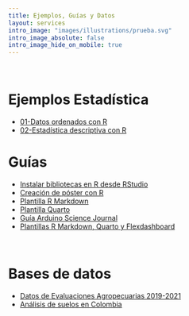 ```yaml
---
title: Ejemplos, Guías y Datos
layout: services
intro_image: "images/illustrations/prueba.svg"
intro_image_absolute: false
intro_image_hide_on_mobile: true
---
```


<br>

# Ejemplos Estadística

- [01-Datos ordenados con R](https://rpubs.com/Edimer/1085208)
- [02-Estadística descriptiva con R](https://rpubs.com/Edimer/1085225)

# Guías

- [Instalar bibliotecas en R desde RStudio](/temas/Guides/01-InstallPackage.html)
- [Creación de póster con R](/temas/Guides/examples_experimental_design/poster-plantilla.zip)
- [Plantilla R Markdown](/temas/Guides/00-plantila-rmarkdown.zip)
- [Plantilla Quarto](/temas/Guides/plantilla-quarto.zip)
- [Guía Arduino Science Journal](https://rpubs.com/Edimer/954711)
- [Plantillas R Markdown, Quarto  y Flexdashboard](/temas/Guides/plantillas-R-udea.zip)

<br>

# Bases de datos

- [Datos de Evaluaciones Agropecuarias 2019-2021](/temas/data/Evaluaciones_Agropecuarias_Municipales___EVA._2019_-_2021._Base_Agr_cola.csv)
- [Análisis de suelos en Colombia](/temas/data/Resultados_de_An_lisis_de_Laboratorio_Suelos_en_Colombia.csv)